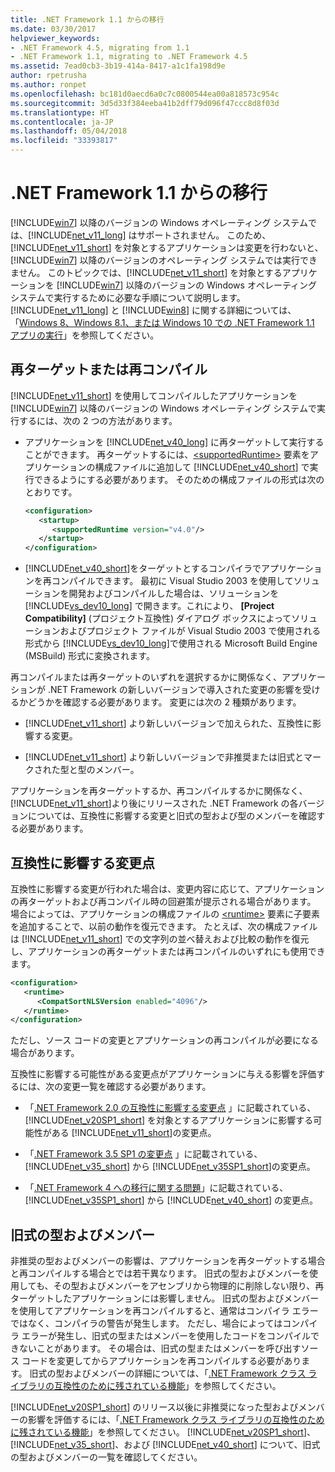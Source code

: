 ```yaml
---
title: .NET Framework 1.1 からの移行
ms.date: 03/30/2017
helpviewer_keywords:
- .NET Framework 4.5, migrating from 1.1
- .NET Framework 1.1, migrating to .NET Framework 4.5
ms.assetid: 7ead0cb3-3b19-414a-8417-a1c1fa198d9e
author: rpetrusha
ms.author: ronpet
ms.openlocfilehash: bc181d0aecd6a0c7c0800544ea00a818573c954c
ms.sourcegitcommit: 3d5d33f384eeba41b2dff79d096f47ccc8d8f03d
ms.translationtype: HT
ms.contentlocale: ja-JP
ms.lasthandoff: 05/04/2018
ms.locfileid: "33393817"
---
```

# <a name="migrating-from-the-net-framework-11"></a>.NET Framework 1.1 からの移行
[!INCLUDE[win7](../../../includes/win7-md.md)] 以降のバージョンの Windows オペレーティング システムでは、[!INCLUDE[net_v11_long](../../../includes/net-v11-long-md.md)] はサポートされません。 このため、 [!INCLUDE[net_v11_short](../../../includes/net-v11-short-md.md)] を対象とするアプリケーションは変更を行わないと、 [!INCLUDE[win7](../../../includes/win7-md.md)] 以降のバージョンのオペレーティング システムでは実行できません。 このトピックでは、[!INCLUDE[net_v11_short](../../../includes/net-v11-short-md.md)] を対象とするアプリケーションを [!INCLUDE[win7](../../../includes/win7-md.md)] 以降のバージョンの Windows オペレーティング システムで実行するために必要な手順について説明します。 [!INCLUDE[net_v11_long](../../../includes/net-v11-long-md.md)] と [!INCLUDE[win8](../../../includes/win8-md.md)] に関する詳細については、「[Windows 8、Windows 8.1、または Windows 10 での .NET Framework 1.1 アプリの実行](../../../docs/framework/install/run-net-framework-1-1-apps.md)」を参照してください。  
  
## <a name="retargeting-or-recompiling"></a>再ターゲットまたは再コンパイル  
 [!INCLUDE[net_v11_short](../../../includes/net-v11-short-md.md)] を使用してコンパイルしたアプリケーションを [!INCLUDE[win7](../../../includes/win7-md.md)] 以降のバージョンの Windows オペレーティング システムで実行するには、次の 2 つの方法があります。  
  
-   アプリケーションを [!INCLUDE[net_v40_long](../../../includes/net-v40-long-md.md)] に再ターゲットして実行することができます。 再ターゲットするには、[\<supportedRuntime>](../../../docs/framework/configure-apps/file-schema/startup/supportedruntime-element.md) 要素をアプリケーションの構成ファイルに追加して [!INCLUDE[net_v40_short](../../../includes/net-v40-short-md.md)] で実行できるようにする必要があります。 そのための構成ファイルの形式は次のとおりです。  
  
    ```xml  
    <configuration>   
       <startup>  
          <supportedRuntime version="v4.0"/>  
       </startup>  
    </configuration>  
    ```  
  
-   [!INCLUDE[net_v40_short](../../../includes/net-v40-short-md.md)]をターゲットとするコンパイラでアプリケーションを再コンパイルできます。 最初に Visual Studio 2003 を使用してソリューションを開発およびコンパイルした場合は、ソリューションを [!INCLUDE[vs_dev10_long](../../../includes/vs-dev10-long-md.md)] で開きます。これにより、 **[Project Compatibility]** (プロジェクト互換性) ダイアログ ボックスによってソリューションおよびプロジェクト ファイルが Visual Studio 2003 で使用される形式から [!INCLUDE[vs_dev10_long](../../../includes/vs-dev10-long-md.md)]で使用される Microsoft Build Engine (MSBuild) 形式に変換されます。  
  
 再コンパイルまたは再ターゲットのいずれを選択するかに関係なく、アプリケーションが .NET Framework の新しいバージョンで導入された変更の影響を受けるかどうかを確認する必要があります。 変更には次の 2 種類があります。  
  
-   [!INCLUDE[net_v11_short](../../../includes/net-v11-short-md.md)] より新しいバージョンで加えられた、互換性に影響する変更。  
  
-   [!INCLUDE[net_v11_short](../../../includes/net-v11-short-md.md)] より新しいバージョンで非推奨または旧式とマークされた型と型のメンバー。  
  
 アプリケーションを再ターゲットするか、再コンパイルするかに関係なく、 [!INCLUDE[net_v11_short](../../../includes/net-v11-short-md.md)]より後にリリースされた .NET Framework の各バージョンについては、互換性に影響する変更と旧式の型および型のメンバーを確認する必要があります。  
  
## <a name="breaking-changes"></a>互換性に影響する変更点  
 互換性に影響する変更が行われた場合は、変更内容に応じて、アプリケーションの再ターゲットおよび再コンパイル時の回避策が提示される場合があります。 場合によっては、アプリケーションの構成ファイルの [\<runtime>](../../../docs/framework/configure-apps/file-schema/startup/supportedruntime-element.md) 要素に子要素を追加することで、以前の動作を復元できます。 たとえば、次の構成ファイルは [!INCLUDE[net_v11_short](../../../includes/net-v11-short-md.md)] での文字列の並べ替えおよび比較の動作を復元し、アプリケーションの再ターゲットまたは再コンパイルのいずれにも使用できます。  
  
```xml  
<configuration>  
   <runtime>  
      <CompatSortNLSVersion enabled="4096"/>  
   </runtime>  
</configuration>  
```  
  
 ただし、ソース コードの変更とアプリケーションの再コンパイルが必要になる場合があります。  
  
 互換性に影響する可能性がある変更点がアプリケーションに与える影響を評価するには、次の変更一覧を確認する必要があります。  
  
-   「[.NET Framework 2.0 の互換性に影響する変更点](http://go.microsoft.com/fwlink/?LinkId=125263) 」に記載されている、 [!INCLUDE[net_v20SP1_short](../../../includes/net-v20sp1-short-md.md)] を対象とするアプリケーションに影響する可能性がある [!INCLUDE[net_v11_short](../../../includes/net-v11-short-md.md)]の変更点。  
  
-   「[.NET Framework 3.5 SP1 の変更点](http://go.microsoft.com/fwlink/?LinkID=186989) 」に記載されている、 [!INCLUDE[net_v35_short](../../../includes/net-v35-short-md.md)] から [!INCLUDE[net_v35SP1_short](../../../includes/net-v35sp1-short-md.md)]の変更点。  
  
-   「[.NET Framework 4 への移行に関する問題](../../../docs/framework/migration-guide/net-framework-4-migration-issues.md)」に記載されている、[!INCLUDE[net_v35SP1_short](../../../includes/net-v35sp1-short-md.md)] から [!INCLUDE[net_v40_short](../../../includes/net-v40-short-md.md)] の変更点。  
  
## <a name="obsolete-types-and-members"></a>旧式の型およびメンバー  
 非推奨の型およびメンバーの影響は、アプリケーションを再ターゲットする場合と再コンパイルする場合とでは若干異なります。 旧式の型およびメンバーを使用しても、その型およびメンバーをアセンブリから物理的に削除しない限り、再ターゲットしたアプリケーションには影響しません。 旧式の型およびメンバーを使用してアプリケーションを再コンパイルすると、通常はコンパイラ エラーではなく、コンパイラの警告が発生します。 ただし、場合によってはコンパイラ エラーが発生し、旧式の型またはメンバーを使用したコードをコンパイルできないことがあります。 その場合は、旧式の型またはメンバーを呼び出すソース コードを変更してからアプリケーションを再コンパイルする必要があります。 旧式の型およびメンバーの詳細については、「[.NET Framework クラス ライブラリの互換性のために残されている機能](../../../docs/framework/whats-new/whats-obsolete.md)」を参照してください。  
  
 [!INCLUDE[net_v20SP1_short](../../../includes/net-v20sp1-short-md.md)] のリリース以後に非推奨になった型およびメンバーの影響を評価するには、「[.NET Framework クラス ライブラリの互換性のために残されている機能](../../../docs/framework/whats-new/whats-obsolete.md)」を参照してください。 [!INCLUDE[net_v20SP1_short](../../../includes/net-v20sp1-short-md.md)]、[!INCLUDE[net_v35_short](../../../includes/net-v35-short-md.md)]、および [!INCLUDE[net_v40_short](../../../includes/net-v40-short-md.md)] について、旧式の型およびメンバーの一覧を確認してください。
